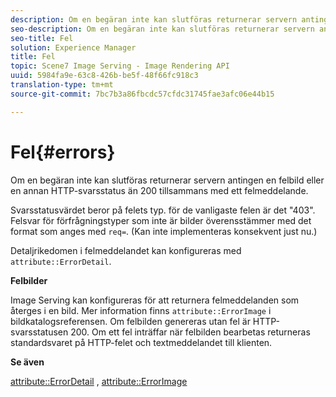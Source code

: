 ```yaml
---
description: Om en begäran inte kan slutföras returnerar servern antingen en felbild eller en annan HTTP-svarsstatus än 200 tillsammans med ett felmeddelande.
seo-description: Om en begäran inte kan slutföras returnerar servern antingen en felbild eller en annan HTTP-svarsstatus än 200 tillsammans med ett felmeddelande.
seo-title: Fel
solution: Experience Manager
title: Fel
topic: Scene7 Image Serving - Image Rendering API
uuid: 5984fa9e-63c8-426b-be5f-48f66fc918c3
translation-type: tm+mt
source-git-commit: 7bc7b3a86fbcdc57cfdc31745fae3afc06e44b15

---
```



# Fel{#errors}

Om en begäran inte kan slutföras returnerar servern antingen en felbild eller en annan HTTP-svarsstatus än 200 tillsammans med ett felmeddelande.

Svarsstatusvärdet beror på felets typ. för de vanligaste felen är det &quot;403&quot;. Felsvar för förfrågningstyper som inte är bilder överensstämmer med det format som anges med `req=`. (Kan inte implementeras konsekvent just nu.)

Detaljrikedomen i felmeddelandet kan konfigureras med `attribute::ErrorDetail`.

**Felbilder**

Image Serving kan konfigureras för att returnera felmeddelanden som återges i en bild. Mer information finns `attribute::ErrorImage` i bildkatalogsreferensen. Om felbilden genereras utan fel är HTTP-svarsstatusen 200. Om ett fel inträffar när felbilden bearbetas returneras standardsvaret på HTTP-felet och textmeddelandet till klienten.

**Se även**

[attribute::ErrorDetail](../../../../../ir-api/material-cat/image-rendering-api-ref/c-ir-material-catalog/c-ir-attributes-reference/r-ir-errordetail.md#reference-123b56eed6cf49cea6e0490672b7c53b) , [attribute::ErrorImage](../../../../../ir-api/material-cat/image-rendering-api-ref/c-ir-material-catalog/c-ir-attributes-reference/r-ir-errorimage.md#reference-b58bdaba96074c52802ca8dc54bfe2f0)
